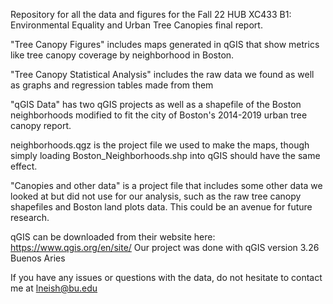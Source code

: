 Repository for all the data and figures for the Fall 22 HUB XC433 B1: Environmental Equality and Urban Tree Canopies final report.

"Tree Canopy Figures" includes maps generated in qGIS that show metrics like tree canopy coverage by neighborhood in Boston.

"Tree Canopy Statistical Analysis" includes the raw data we found as well as graphs and regression tables made from them

"qGIS Data" has two qGIS projects as well as a shapefile of the Boston neighborhoods modified to fit the city of Boston's 2014-2019 urban tree canopy report.

neighborhoods.qgz is the project file we used to make the maps, though simply loading Boston_Neighborhoods.shp into qGIS should have the same effect. 

"Canopies and other data" is a project file that includes some other data we looked at but did not use for our analysis, such as the raw tree canopy shapefiles and Boston land plots data. This could be an avenue for future research.
        
qGIS can be downloaded from their website here: https://www.qgis.org/en/site/
        Our project was done with qGIS version 3.26 Buenos Aries
        
 If you have any issues or questions with the data, do not hesitate to contact me at lneish@bu.edu
